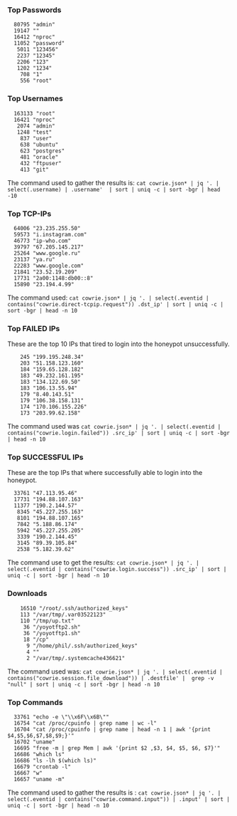 ### Top Passwords
```
  80795 "admin"
  19147 ""
  16412 "nproc"
  11052 "password"
   5011 "123456"
   2237 "12345"
   2206 "123"
   1202 "1234"
    708 "1"
    556 "root"
```

### Top Usernames
```
  163133 "root"
  16421 "nproc"
   2074 "admin"
   1248 "test"
    837 "user"
    638 "ubuntu"
    623 "postgres"
    481 "oracle"
    432 "ftpuser"
    413 "git"
```
The command used to gather the results is: `cat cowrie.json* | jq '. | select(.username) | .username'  | sort | uniq -c | sort -bgr | head -10`

### Top TCP-IPs
```
  64006 "23.235.255.50"
  59573 "i.instagram.com"
  46773 "ip-who.com"
  39797 "67.205.145.217"
  25264 "www.google.ru"
  23137 "ya.ru"
  22283 "www.google.com"
  21841 "23.52.19.209"
  17731 "2a00:1148:db00::8"
  15890 "23.194.4.99"
```
The command used: `cat cowrie.json* | jq '. | select(.eventid | contains("cowrie.direct-tcpip.request")) .dst_ip' | sort | uniq -c | sort -bgr | head -n 10`
### Top FAILED IPs
These are the top 10 IPs that tired to login into the honeypot unsuccessfully.
```
    245 "199.195.248.34"
    203 "51.158.123.160"
    184 "159.65.128.182"
    183 "49.232.161.195"
    183 "134.122.69.50"
    183 "106.13.55.94"
    179 "8.40.143.51"
    179 "106.38.158.131"
    174 "170.106.155.226"
    173 "203.99.62.158"
```
The command used was `cat cowrie.json* | jq '. | select(.eventid | contains("cowrie.login.failed")) .src_ip' | sort | uniq -c | sort -bgr | head -n 10`

### Top SUCCESSFUL IPs
These are the top IPs that where successfully able to login into the honeypot.
```
  33761 "47.113.95.46"
  17731 "194.88.107.163"
  11377 "190.2.144.57"
   8345 "45.227.255.163"
   8101 "194.88.107.165"
   7842 "5.188.86.174"
   5942 "45.227.255.205"
   3339 "190.2.144.45"
   3145 "89.39.105.84"
   2538 "5.182.39.62"
```
The command use to get the results: `cat cowrie.json* | jq '. | select(.eventid | contains("cowrie.login.success")) .src_ip' | sort | uniq -c | sort -bgr | head -n 10`

### Downloads
```
    16510 "/root/.ssh/authorized_keys"
    113 "/var/tmp/.var03522123"
    110 "/tmp/up.txt"
     36 "/yoyotftp2.sh"
     36 "/yoyotftp1.sh"
     18 "/cp"
      9 "/home/phil/.ssh/authorized_keys"
      4 ""
      2 "/var/tmp/.systemcache436621"
```
The command used was: `cat cowrie.json* | jq '. | select(.eventid | contains("cowrie.session.file_download")) | .destfile' |  grep -v "null" | sort | uniq -c | sort -bgr | head -n 10`

### Top Commands
```
  33761 "echo -e \"\\x6F\\x6B\""
  16754 "cat /proc/cpuinfo | grep name | wc -l"
  16704 "cat /proc/cpuinfo | grep name | head -n 1 | awk '{print $4,$5,$6,$7,$8,$9;}'"
  16702 "uname"
  16695 "free -m | grep Mem | awk '{print $2 ,$3, $4, $5, $6, $7}'"
  16686 "which ls"
  16686 "ls -lh $(which ls)"
  16679 "crontab -l"
  16667 "w"
  16657 "uname -m"
```
The command used to gather the results is : `cat cowrie.json* | jq '. | select(.eventid | contains("cowrie.command.input")) | .input' | sort | uniq -c | sort -bgr | head -n 10`
